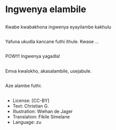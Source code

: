# Ingwenya elambile

##
Kwabe kwabakhona ingwenya eyayilambe kakhulu

##
Yafuna ukudla kancane futhi ithule. Kwase ...

##
POW!!! Ingwenya yagadla!

##
Emva kwalokho, akasalambile, usejabule.

##
Aze alambe futhi.

##
* License: [CC-BY]
* Text: Christian G.
* Illustration: Wiehan de Jager
* Translation: Fikile Simelane
* Language: zu
